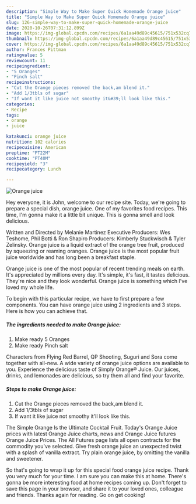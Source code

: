```yaml
---
description: "Simple Way to Make Super Quick Homemade Orange juice"
title: "Simple Way to Make Super Quick Homemade Orange juice"
slug: 126-simple-way-to-make-super-quick-homemade-orange-juice
date: 2020-10-26T07:31:12.899Z
image: https://img-global.cpcdn.com/recipes/6a1aa49d89c45615/751x532cq70/orange-juice-recipe-main-photo.jpg
thumbnail: https://img-global.cpcdn.com/recipes/6a1aa49d89c45615/751x532cq70/orange-juice-recipe-main-photo.jpg
cover: https://img-global.cpcdn.com/recipes/6a1aa49d89c45615/751x532cq70/orange-juice-recipe-main-photo.jpg
author: Frances Pittman
ratingvalue: 5
reviewcount: 11
recipeingredient:
- "5 Oranges"
- "Pinch salt"
recipeinstructions:
- "Cut the Orange pieces removed the back,am blend it."
- "Add 1/3tbls of sugar"
- "If want it like juice not smoothy it&#39;ll look like this."
categories:
- Recipe
tags:
- orange
- juice

katakunci: orange juice 
nutrition: 102 calories
recipecuisine: American
preptime: "PT22M"
cooktime: "PT40M"
recipeyield: "3"
recipecategory: Lunch

---
```



![Orange juice](https://img-global.cpcdn.com/recipes/6a1aa49d89c45615/751x532cq70/orange-juice-recipe-main-photo.jpg)

Hey everyone, it is John, welcome to our recipe site. Today, we're going to prepare a special dish, orange juice. One of my favorites food recipes. This time, I'm gonna make it a little bit unique. This is gonna smell and look delicious.

Written and Directed by Melanie Martinez Executive Producers: Wes Teshome, Phil Botti &amp; Ron Shapiro Producers: Kimberly Stuckwisch &amp; Tyler Zelinsky. Orange juice is a liquid extract of the orange tree fruit, produced by squeezing or reaming oranges. Orange juice is the most popular fruit juice worldwide and has long been a breakfast staple.

Orange juice is one of the most popular of recent trending meals on earth. It's appreciated by millions every day. It's simple, it's fast, it tastes delicious. They're nice and they look wonderful. Orange juice is something which I've loved my whole life.


To begin with this particular recipe, we have to first prepare a few components. You can have orange juice using 2 ingredients and 3 steps. Here is how you can achieve that.

<!--inarticleads1-->

##### The ingredients needed to make Orange juice:

1. Make ready 5 Oranges
1. Make ready Pinch salt


Characters from Flying Red Barrel, QP Shooting, Suguri and Sora come together with all-new. A wide variety of orange juice options are available to you. Experience the delicious taste of Simply Orange® Juice. Our juices, drinks, and lemonades are delicious, so try them all and find your favorite. 

<!--inarticleads2-->

##### Steps to make Orange juice:

1. Cut the Orange pieces removed the back,am blend it.
1. Add 1/3tbls of sugar
1. If want it like juice not smoothy it&#39;ll look like this.


The Simple Orange Is the Ultimate Cocktail Fruit. Today&#39;s Orange Juice prices with latest Orange Juice charts, news and Orange Juice futures Orange Juice Prices. The All Futures page lists all open contracts for the commodity you&#39;ve selected. Give fresh orange juice an unexpected twist with a splash of vanilla extract. Try plain orange juice, by omitting the vanilla and sweetener. 

So that's going to wrap it up for this special food orange juice recipe. Thank you very much for your time. I am sure you can make this at home. There's gonna be more interesting food at home recipes coming up. Don't forget to save this page in your browser, and share it to your loved ones, colleague and friends. Thanks again for reading. Go on get cooking!
